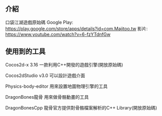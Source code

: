 ## 介紹
口袋江湖遊戲原始碼
Google Play: https://play.google.com/store/apps/details?id=com.Majitoo.tw
影片: https://www.youtube.com/watch?v=6-fzYTdnfGw


## 使用到的工具

Cocos2d-x 3.16 一款利用C++開發的遊戲引擎(開放原始碼)

Cocos2dStudio v3.0 可以設計遊戲介面

Physics-body-editor 用來設置地圖物理引擎的工具

DragonBones龍骨 用來做骨骼動畫的工具

DragonBonesCpp 龍骨官方提供對骨骼檔案解析的C++ Library(開放原始碼)

